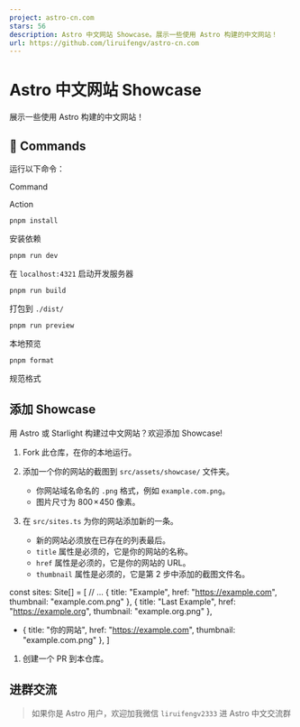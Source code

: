 ```yaml
---
project: astro-cn.com
stars: 56
description: Astro 中文网站 Showcase。展示一些使用 Astro 构建的中文网站！
url: https://github.com/liruifengv/astro-cn.com
---
```


Astro 中文网站 Showcase
===================

展示一些使用 Astro 构建的中文网站！

🧞 Commands
-----------

运行以下命令：

Command

Action

`pnpm install`

安装依赖

`pnpm run dev`

在 `localhost:4321` 启动开发服务器

`pnpm run build`

打包到 `./dist/`

`pnpm run preview`

本地预览

`pnpm format`

规范格式

添加 Showcase
-----------

用 Astro 或 Starlight 构建过中文网站？欢迎添加 Showcase!

1.  Fork 此仓库，在你的本地运行。
    
2.  添加一个你的网站的截图到 `src/assets/showcase/` 文件夹。
    
    -   你网站域名命名的 `.png` 格式，例如 `example.com.png`。
    -   图片尺寸为 800 × 450 像素。
3.  在 `src/sites.ts` 为你的网站添加新的一条。
    
    -   新的网站必须放在已存在的列表最后。
    -   `title` 属性是必须的，它是你的网站的名称。
    -   `href` 属性是必须的，它是你的网站的 URL。
    -   `thumbnail` 属性是必须的，它是第 2 步中添加的截图文件名。

const sites: Site\[\] = \[
  // ...
  { title: "Example", href: "https://example.com", thumbnail: "example.com.png" },
  { title: "Last Example", href: "https://example.org", thumbnail: "example.org.png" },
+ { title: "你的网站", href: "https://example.com", thumbnail: "example.com.png" },
\]

1.  创建一个 PR 到本仓库。

进群交流
----

> 如果你是 Astro 用户，欢迎加我微信 `liruifengv2333` 进 Astro 中文交流群
